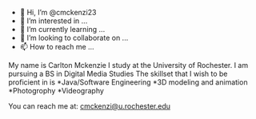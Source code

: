 - 👋 Hi, I’m @cmckenzi23
- 👀 I’m interested in ...
- 🌱 I’m currently learning ...
- 💞️ I’m looking to collaborate on ...
- 📫 How to reach me ...

<!---
cmckenzi23/cmckenzi23 is a ✨ special ✨ repository because its `README.md` (this file) appears on your GitHub profile.
You can click the Preview link to take a look at your changes.
--->

My name is Carlton Mckenzie 
I study at the University of Rochester. I am pursuing a BS in Digital Media Studies 
The skillset that I wish to be proficient in is
*Java/Software Engineering
*3D modeling and animation
*Photogrophy 
*Videography 

You can reach me at: cmckenzi@u.rochester.edu

